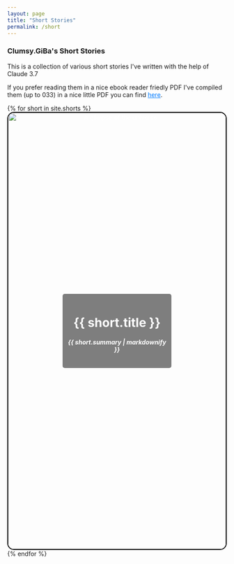 ```yaml
---
layout: page
title: "Short Stories"
permalink: /short
---
```


### Clumsy.GiBa's Short Stories

This is a collection of various short stories I've written with the help of Claude 3.7

If you prefer reading them in a nice ebook reader friedly PDF I've compiled them (up to 033) in a nice little PDF you can find <a href="assets/pdf/Short Stories - Clumsy.GiBa v2.pdf" target="_blank" style="color: #007bff; text-decoration: underline;">here</a>.

<ul style="list-style: none; padding: 0; margin: 0;">
  {% for short in site.shorts %}
    <li style="margin: 0; padding: 0;">
      <a href="{{ short.url }}">
        <div style="position: relative; text-align: center; color: white; overflow: hidden; height: 25vh; border: 2px solid black; border-radius: 15px; margin: 0; padding: 0;">
          <!-- Background Image -->
          <img src="{{short.thumbnail}}" alt="A glimpse of the universe" style="width: 100%; height: 100%; object-fit: cover; object-position: center;" />
          <!-- Title on Top of the Image -->
          <div style="position: absolute; top: 50%; left: 50%; transform: translate(-50%, -50%); background-color: rgba(0, 0, 0, 0.5); padding: 10px; border-radius: 5px;">
            <h1>{{ short.title }}</h1> <p><h5>{{ short.summary | markdownify }}</h5></p>
          </div>
        </div>
      </a>
    </li>
  {% endfor %}
</ul>

